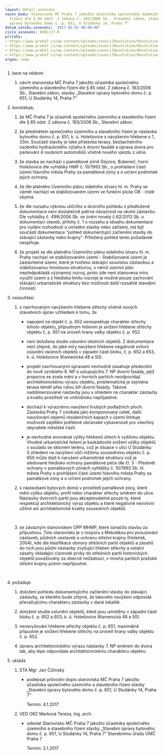 ```yaml
---
layout: detail_usneseni
nazev_bodu: Stanovisko MČ Praha 7 jakožto účastníka společného územního a stavebního
  řízení dle § 85 odst. 2 zákona č. 183/2006 Sb., Stavební zákon, stavby „Stavební
  úpravy bytového domu č. p. 651, U Studánky 14, Praha 7“
datum_vzniku_usneseni: '2017-01-02 00:00:00'
cislo_usneseni: 0002/17-R
prilohy:
- https://www.praha7.cz/wp-content/uploads/councilResolution/Resolutions/28732/export/c1Duvodova_zprava_U_Studanky_14~150821.doc
- https://www.praha7.cz/wp-content/uploads/councilResolution/Resolutions/28732/export/c2navrhpruvodnihodopisu_U_Studanky~150820.doc
- https://www.praha7.cz/wp-content/uploads/councilResolution/Resolutions/28732/export/Oznameniozahajeniuzemnihoastavebniho~150819.pdf
- https://www.praha7.cz/wp-content/uploads/councilResolution/Resolutions/28732/export/export~297015.pdf
organ: rada
---
```

<ol id="urzList" class="urzList_view"><li class="urzClass1" id=""><span name="1">bere na vědomí</span><ol class="urzOlClass"><li class="urzClass2" id="" style="text-align: left;"><span><p>návrh stanoviska MČ Praha 7 jakožto účastníka&nbsp;společného územního a stavebního řízení dle § 85 odst. 2 zákona č. 183/2006 Sb., Stavební zákon,&nbsp;stavby „Stavební úpravy bytového domu č. p. 651, U Studánky 14, Praha 7“</p></span></li></ol></li><li class="urzClass1" id=""><span name="50">konstatuje,</span><ol class="urzOlClass" id=""><li class="urzClass2" id="" style="text-align: left;"><span><p>že MČ Praha 7 je&nbsp;účastník společného územního a stavebního řízení dle § 85 odst. 2 zákona č. 183/2006 Sb., Stavební zákon.</p></span></li><li class="urzClass2" id="" style="text-align: left;"><span><p>že předmětem společného územního a stavebního řízení je nástavba bytového domu č. p. 651, k. ú. Holešovice s navýšením hřebene o 1, 33m. Součástí stavby je také přístavba terasy, bezšachetního osobního hydraulického výtahu k dvorní fasádě a úprava dvora pro parkování 4 osobních automobilů včetně nového vjezdu z ulice.</p></span></li><li class="urzClass2" id="" style="text-align: left;"><span><p>že stavba se nachází v památkové zóně Dejvice, Bubeneč, horní Holešovice dle vyhlášky HMP č. 10/1993 Sb., o prohlášení části území hlavního města Prahy za památkové zóny a o určení podmínek jejich ochrany.</p></span></li><li class="urzClass2" id="" style="text-align: left;"><span><p>že dle platného Územního plánu sídelního útvaru hl. m. Prahy se záměr nachází ve stabilizovaném území ve funkční ploše OB - čistě obytná.</p></span></li><li class="urzClass2" id="" style="text-align: left;"><span><p>že dle rozsahu výkresu uličního a dvorního pohledu z předložené dokumentace není dostatečně patrná návaznost na okolní zástavbu. Dle vyhlášky č. 499/2006 Sb. ve znění novely č.62/2013 Sb. o dokumentaci staveb, přílohy č. 1 o rozsahu a obsahu dokumentace pro vydání rozhodnutí o umístění stavby nebo zařízení, má být součástí dokumentace "pohled dokumentující začlenění stavby do stávající zástavby nebo krajiny". Přiložený pohled tento požadavek nesplňuje.</p></span></li><li class="urzClass2" id="" style="text-align: left;"><span><p>že projekt se dle platného Územního plánu sídelního útvaru hl. m. Prahy nachází ve stabilizovaném území - Stabilizované území je zastavitelné území, které je tvořeno stávající souvislou zástavbou a stabilizovanou hmotovou strukturou, v němž územní plán nepředpokládá významný rozvoj, proto zde není stanovena míra využití území a z hlediska limitu rozvoje je možné pouze zachování stávající urbanistické struktury bez možnosti další rozsáhlé stavební činnosti.</p></span></li></ol></li><li class="urzClass1" id=""><span name="11">nesouhlasí</span><ol class="urzOlClass"><li class="urzClass2" id="" style="text-align: left;"><span><p>s navrhovaným navýšením hřebene střechy včetně nových stavebních úprav vzhledem k tomu, že</p></span><ul class="urzUlClass" id=""><li class="urzClass3" id="" style="text-align: left;"><span><p>napojení na objekt č. p. 652 nerespektuje charakter střechy tohoto objektu, přípustným řešením je snížení hřebene střechy objektu č. p. 651 na úroveň hrany valby objektu č. p. 652. &nbsp;</p></span></li><li class="urzClass3" id="" style="text-align: left;"><span><p>není doložena studie oslunění okolních objektů. Z dokumentace není zřejmé, do jaké míry navýšení hřebene negativně ovlivní oslunění okolních objektů v západní části bloku, č. p. 652 a 653, k. ú. Holešovice (Kamenická 48 a 50).</p></span></li><li class="urzClass3" id="" style="text-align: left;"><span><p>projekt navrhovanými úpravami nevhodně zasahuje především do nově vzniklého&nbsp;<span style="font-family: " data-mce-style="">6. NP a ustupujícího 7. NP&nbsp;</span><span style="font-family: " data-mce-style="">dvorní fasády, jejíž proporce se zcela mění a v horních partiích neodpovídají architektonickému výrazu objektu, problematická je zejména terasa téměř přes celou šíři dvorní fasády. Takové naddimenzováné nástavby jsou s ohledem na charakter zástavby a kvalitu prostředí ve vnitrobloku nepřijatelné.</span></p></span></li><li class="urzClass3" id="" style="text-align: left;"><span><p>dochází k výraznému navýšení hrubých podlažních ploch. Zástavba Prahy 7 vznikala jako komponovaný celek, další navyšování objemů residenčních kapacit v území limituje možnosti zajištění potřebné občanské vybavenosti pro všechny obyvatele městské části.</p></span></li><li class="urzClass3" id="" style="text-align: left;"><span><p>je nevhodné srovnávat výšky hřebenů střech k vyššímu objektu. Vhodné urbanistické řešení je kaskádovité snížení výšky objektů v souladu se sklonem terénu, což je situace&nbsp;v ulici U Studánky. S&nbsp;ohledem na navýšení vůči nižšímu sousednímu objektu č. p. 650 může dojít k narušení urbanistické struktury což je sledované hledisko ochrany památkové péče dle čl. 3 - Předmět ochrany v památkových zónách vyhlášky č. 10/1993 Sb. hl. města Prahy o prohlášení části území hlavního města Prahy za památkové zóny a o určení podmínek jejich ochrany.</p></span></li></ul></li><li class="urzClass2" id="" style="text-align: left;"><span><p>s nástavbami bytových domů v prostředí památkové zóny, které mění výšku objektu, profil nebo charakter střechy směrem do ulice. Nástavby dvorních partií jsou akceptovatelné pouze ty, které respektují architektonický výraz objektu a které negativně neovlivní užitné ani architektonické kvality sousedních objektů.</p><p><br></p></span></li><li class="urzClass2" id="" style="text-align: left;"><span><p>se závazným stanoviskem OPP MHMP, které označilo stavbu za přípustnou. Toto stanovisko je v rozporu s&nbsp;Metodikou pro posuzování nástaveb, půdních vestaveb a ochranu střešní krajiny (Holeček, 2004), kde dle klasifikace obnovy střešních partií objektů a zásahů do nich jsou půdní nástavby zvyšující hřeben střechy&nbsp;a ostatní zásahy vkládající cizorodé prvky do střešních partií historických objektů považovány za obecně nežádoucí, v mnoha partiích pražské střešní krajiny potom nepřípustné.</p><p><br></p></span></li></ol></li><li class="urzClass1" id=""><span name="62">požaduje</span><ol class="urzOlClass"><li class="urzClass2" id="" style="text-align: left;"><span><p>doložení pohledu dokumentujícího začlenění stavby do stávající zástavby, ze kterého bude zřejmé, že takovéto navýšení odpovídá převažujícímu charakteru zástavby v dané lokalitě.</p></span></li><li class="urzClass2" id="" style="text-align: left;"><span><p>doložení studie oslunění objektů, které jsou umístěny v západní části bloku č. p. 652 a 653, k. ú. Holešovice (Kamenická 48 a 50).</p></span></li><li class="urzClass2" id="" style="text-align: left;"><span><p>nenavyšování hřebene střechy objektu č. p. 651, maximálně přípustné je snížení hřebene střechy na úroveň hrany valby objektu č. p. 652.</p></span></li><li class="urzClass2" id="" style="text-align: left;"><span><p>úpravu architektonického výrazu nástavby 7. NP směrem do dvora tak, aby lépe odpovídala architektonickému charakteru objektu.</p></span></li></ol></li><li class="urzClass1" id="urzUkoly"><span name="1">ukládá</span><ol class="urzOlClass"><li class="urzClass2"><span><p>STA Mgr. Jan Čižinský</p></span><ul class="urzUlClass"><li class="urzClass3"><span><p>podepsat průvodní dopis stanoviska MČ Praha 7 jakožto účastníka společného územního a stavebního řízení stavby „Stavební úpravy bytového domu č. p. 651, U Studánky 14, Praha 7“</p></span><span class="urzUkolTermin">  Termín:&nbsp;4.1.2017</span></li></ul></li><li class="urzClass2"><span><p>VED ORZ Marková Tereza, Ing. arch.</p></span><ul class="urzUlClass"><li class="urzClass3"><span><p>odeslat Stanovisko MČ Praha 7 jakožto účastníka společného územního a stavebního řízení stavby „Stavební úpravy bytového domu č. p. 651, U Studánky 14, Praha 7“ Stavebnímu úřadu ÚMČ Praha 7</p></span><span class="urzUkolTermin">  Termín:&nbsp;2.1.2017</span></li></ul></li></ol></li></ol>